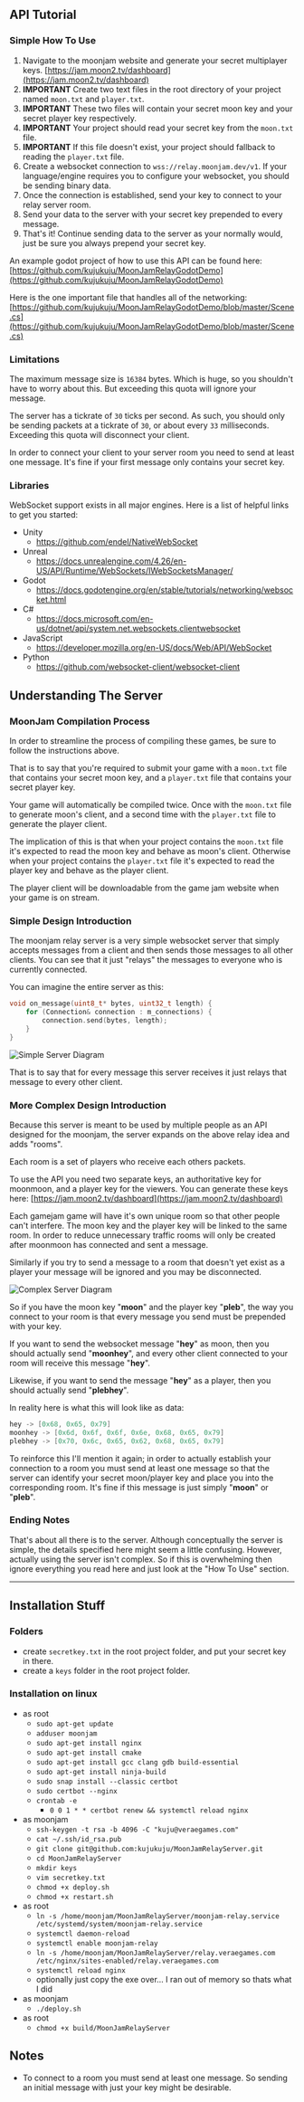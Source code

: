 ## API Tutorial

### Simple How To Use

1. Navigate to the moonjam website and generate your secret multiplayer keys. [https://jam.moon2.tv/dashboard](https://jam.moon2.tv/dashboard)
2. **IMPORTANT** Create two text files in the root directory of your project named `moon.txt` and `player.txt`.
3. **IMPORTANT** These two files will contain your secret moon key and your secret player key respectively.
4. **IMPORTANT** Your project should read your secret key from the `moon.txt` file.
5. **IMPORTANT** If this file doesn't exist, your project should fallback to reading the `player.txt` file.
6. Create a websocket connection to `wss://relay.moonjam.dev/v1`. If your language/engine requires you to configure your websocket, you should be sending binary data.
7. Once the connection is established, send your key to connect to your relay server room.
8. Send your data to the server with your secret key prepended to every message.
9. That's it! Continue sending data to the server as your normally would, just be sure you always prepend your secret key.

An example godot project of how to use this API can be found here:
[https://github.com/kujukuju/MoonJamRelayGodotDemo](https://github.com/kujukuju/MoonJamRelayGodotDemo)

Here is the one important file that handles all of the networking:
[https://github.com/kujukuju/MoonJamRelayGodotDemo/blob/master/Scene.cs](https://github.com/kujukuju/MoonJamRelayGodotDemo/blob/master/Scene.cs)

### Limitations

The maximum message size is `16384` bytes. Which is huge, so you shouldn't have to worry about this. But exceeding this quota will ignore your message.

The server has a tickrate of `30` ticks per second. As such, you should only be sending packets at a tickrate of `30`, or about every `33` milliseconds. Exceeding this quota will disconnect your client.

In order to connect your client to your server room you need to send at least one message. It's fine if your first message only contains your secret key.


### Libraries

WebSocket support exists in all major engines. Here is a list of helpful links to get you started:

* Unity
    * https://github.com/endel/NativeWebSocket
* Unreal
    * https://docs.unrealengine.com/4.26/en-US/API/Runtime/WebSockets/IWebSocketsManager/
* Godot
    * https://docs.godotengine.org/en/stable/tutorials/networking/websocket.html
* C#
    * https://docs.microsoft.com/en-us/dotnet/api/system.net.websockets.clientwebsocket
* JavaScript
    * https://developer.mozilla.org/en-US/docs/Web/API/WebSocket
* Python
    * https://github.com/websocket-client/websocket-client

## Understanding The Server

### MoonJam Compilation Process

In order to streamline the process of compiling these games, be sure to follow the instructions above.

That is to say that you're required to submit your game with a `moon.txt` file that contains your secret moon key, and a `player.txt` file that contains your secret player key.

Your game will automatically be compiled twice. Once with the `moon.txt` file to generate moon's client, and a second time with the `player.txt` file to generate the player client.

The implication of this is that when your project contains the `moon.txt` file it's expected to read the moon key and behave as moon's client. Otherwise when your project contains the `player.txt` file it's expected to read the player key and behave as the player client.

The player client will be downloadable from the game jam website when your game is on stream.

### Simple Design Introduction

The moonjam relay server is a very simple websocket server that simply accepts messages from a client and then sends those messages to all other clients. You can see that it just "relays" the messages to everyone who is currently connected.

You can imagine the entire server as this:
```c
void on_message(uint8_t* bytes, uint32_t length) {
    for (Connection& connection : m_connections) {
        connection.send(bytes, length);
    }
}
```

![Simple Server Diagram](https://github.com/kujukuju/MoonJamRelayServer/raw/master/chart1.png)

That is to say that for every message this server receives it just relays that message to every other client.

### More Complex Design Introduction

Because this server is meant to be used by multiple people as an API designed for the moonjam, the server expands on the above relay idea and adds "rooms".

Each room is a set of players who receive each others packets.

To use the API you need two separate keys, an authoritative key for moonmoon, and a player key for the viewers. You can generate these keys here: [https://jam.moon2.tv/dashboard](https://jam.moon2.tv/dashboard)

Each gamejam game will have it's own unique room so that other people can't interfere. The moon key and the player key will be linked to the same room. In order to reduce unnecessary traffic rooms will only be created after moonmoon has connected and sent a message.

Similarly if you try to send a message to a room that doesn't yet exist as a player your message will be ignored and you may be disconnected.

![Complex Server Diagram](https://github.com/kujukuju/MoonJamRelayServer/raw/master/chart2.png)

So if you have the moon key "**moon**" and the player key "**pleb**", the way you connect to your room is that every message you send must be prepended with your key.

If you want to send the websocket message "**hey**" as moon, then you should actually send "**moonhey**", and every other client connected to your room will receive this message "**hey**".

Likewise, if you want to send the message "**hey**" as a player, then you should actually send "**plebhey**".

In reality here is what this will look like as data:
```c
hey -> [0x68, 0x65, 0x79]
moonhey -> [0x6d, 0x6f, 0x6f, 0x6e, 0x68, 0x65, 0x79]
plebhey -> [0x70, 0x6c, 0x65, 0x62, 0x68, 0x65, 0x79]
```

To reinforce this I'll mention it again; in order to actually establish your connection to a room you must send at least one message so that the server can identify your secret moon/player key and place you into the corresponding room. It's fine if this message is just simply "**moon**" or "**pleb**".

### Ending Notes

That's about all there is to the server. Although conceptually the server is simple, the details specified here might seem a little confusing. However, actually using the server isn't complex. So if this is overwhelming then ignore everything you read here and just look at the "How To Use" section.

---

## Installation Stuff

### Folders

* create `secretkey.txt` in the root project folder, and put your secret key in there.
* create a `keys` folder in the root project folder.

### Installation on linux

* as root
    * `sudo apt-get update`
    * `adduser moonjam`
    * `sudo apt-get install nginx`
    * `sudo apt-get install cmake`
    * `sudo apt-get install gcc clang gdb build-essential`
    * `sudo apt-get install ninja-build`
    * `sudo snap install --classic certbot`
    * `sudo certbot --nginx`
    * `crontab -e`
        * `0 0 1 * * certbot renew && systemctl reload nginx`
* as moonjam
    * `ssh-keygen -t rsa -b 4096 -C "kuju@veraegames.com"`
    * `cat ~/.ssh/id_rsa.pub`
    * `git clone git@github.com:kujukuju/MoonJamRelayServer.git`
    * `cd MoonJamRelayServer`
    * `mkdir keys`
    * `vim secretkey.txt`
    * `chmod +x deploy.sh`
    * `chmod +x restart.sh`
* as root
    * `ln -s /home/moonjam/MoonJamRelayServer/moonjam-relay.service /etc/systemd/system/moonjam-relay.service`
    * `systemctl daemon-reload`
    * `systemctl enable moonjam-relay`
    * `ln -s /home/moonjam/MoonJamRelayServer/relay.veraegames.com /etc/nginx/sites-enabled/relay.veraegames.com`
    * `systemctl reload nginx`
    * optionally just copy the exe over... I ran out of memory so thats what I did
* as moonjam
    * `./deploy.sh`
* as root
    * `chmod +x build/MoonJamRelayServer`
## Notes

* To connect to a room you must send at least one message. So sending an initial message with just your key might be desirable.
